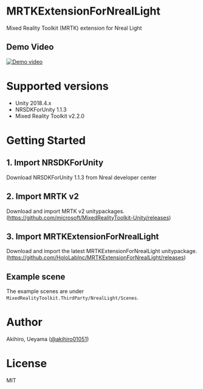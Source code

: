 # MRTKExtensionForNrealLight
Mixed Reality Toolkit (MRTK) extension for Nreal Light

## Demo Video
[![Demo video]()]()

# Supported versions
- Unity 2018.4.x
- NRSDKForUnity 1.1.3
- Mixed Reality Toolkit v2.2.0

# Getting Started
## 1. Import NRSDKForUnity
Download NRSDKForUnity 1.1.3 from Nreal developer center

## 2. Import MRTK v2
Download and import MRTK v2 unitypackages.  
(https://github.com/microsoft/MixedRealityToolkit-Unity/releases)

## 3. Import MRTKExtensionForNrealLight
Download and import the latest MRTKExtensionForNrealLight unitypackage.  
(https://github.com/HoloLabInc/MRTKExtensionForNrealLight/releases)

## Example scene
The example scenes are under `MixedRealityToolkit.ThirdParty/NrealLight/Scenes`.

# Author
Akihiro, Ueyama ([@akihiro01051](https://twitter.com/akihiro01051))

# License
MIT
